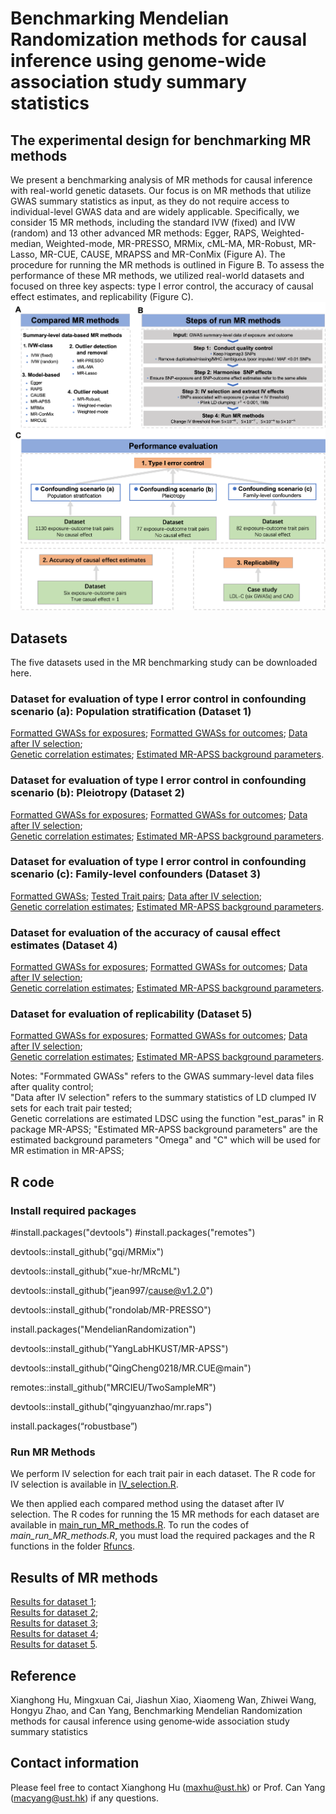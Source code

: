 # Benchmarking Mendelian Randomization methods for causal inference using genome‐wide association study summary statistics
## The experimental design for benchmarking MR methods
We present a benchmarking analysis of MR methods for causal inference with real-world genetic datasets. Our focus is on MR methods that utilize GWAS summary statistics as input, as they do not require access to individual-level GWAS data and are widely applicable. Specifically, we consider 15 MR methods, including the standard IVW (fixed) and IVW (random) and 13 other advanced MR methods: Egger, RAPS,  Weighted-median, Weighted-mode, MR-PRESSO, MRMix, cML-MA, MR-Robust, MR-Lasso, MR-CUE, CAUSE, MRAPSS and MR-ConMix (Figure A). The procedure for running the MR methods is outlined in Figure B.  To assess the performance of these MR methods, we utilized real-world datasets and focused on three key aspects: type I error control, the accuracy of causal effect estimates, and replicability (Figure C).
![My Image](BenchmarkingDesign.png)
## Datasets
The five datasets used in the MR benchmarking study can be downloaded here.
### Dataset for evaluation of type I error control in confounding scenario (a): Population stratification (Dataset 1)
[Formatted GWASs for exposures]();   [Formatted GWASs for outcomes]();  [Data after IV selection]();  
[Genetic correlation estimates]();   [Estimated MR-APSS background parameters]().

### Dataset for evaluation of type I error control in confounding scenario (b): Pleiotropy (Dataset 2)
[Formatted GWASs for exposures]();   [Formatted GWASs for outcomes]();  [Data after IV selection]();  
[Genetic correlation estimates]();   [Estimated MR-APSS background parameters]().

### Dataset for evaluation of type I error control in confounding scenario (c): Family-level confounders (Dataset 3)
[Formatted GWASs]();   [Tested Trait pairs]();  [Data after IV selection]();  
[Genetic correlation estimates]();   [Estimated MR-APSS background parameters]().

### Dataset for evaluation of the accuracy of causal effect estimates (Dataset 4)
[Formatted GWASs for exposures]();   [Formatted GWASs for outcomes]();   [Data after IV selection]();  
[Genetic correlation estimates]();   [Estimated MR-APSS background parameters]().

### Dataset for evaluation of replicability (Dataset 5)
[Formatted GWASs for exposures]();   [Formatted GWASs for outcomes]();   [Data after IV selection]();  
[Genetic correlation estimates]();   [Estimated MR-APSS background parameters]().

Notes:
"Formmated GWASs" refers to the GWAS summary-level data files after quality control;  
"Data after IV selection" refers to the summary statistics of LD clumped IV sets for each trait pair tested;  
Genetic correlations are estimated LDSC using the function "est_paras" in R package MR-APSS; 
"Estimated MR-APSS background parameters" are the estimated background parameters "Omega" and "C" which will be used for MR estimation in MR-APSS; 


## R code
### Install required packages
#install.packages("devtools")
#install.packages("remotes")

devtools::install_github("gqi/MRMix")

devtools::install_github("xue-hr/MRcML")

devtools::install_github("jean997/cause@v1.2.0")

devtools::install_github("rondolab/MR-PRESSO")

install.packages("MendelianRandomization")

devtools::install_github("YangLabHKUST/MR-APSS")

devtools::install_github("QingCheng0218/MR.CUE@main")

remotes::install_github("MRCIEU/TwoSampleMR")

devtools::install_github("qingyuanzhao/mr.raps")

install.packages(“robustbase”)

### Run MR Methods
We perform IV selection for each trait pair in each dataset.
The R code for IV selection is available in [IV_selection.R](https://github.com/YangLabHKUST/MRbenchmarking/blob/main/IV_selection.R).

We then applied each compared method using the dataset after IV selection.
The R codes for running the 15 MR methods for each dataset are available in [main_run_MR_methods.R](https://github.com/YangLabHKUST/MRbenchmarking/blob/main/main_run_MR_methods.R).
To run the codes of *main_run_MR_methods.R*, you must load the required packages and the R functions in the folder [Rfuncs](https://github.com/YangLabHKUST/MRbenchmarking/tree/main/Rfuncs). 

## Results of MR methods
[Results for dataset 1]();  
[Results for dataset 2]();  
[Results for dataset 3]();  
[Results for dataset 4]();  
[Results for dataset 5](). 

## Reference
Xianghong Hu, Mingxuan Cai, Jiashun Xiao, Xiaomeng Wan, Zhiwei Wang, Hongyu Zhao, and Can Yang, Benchmarking Mendelian Randomization methods for causal inference using genome‐wide association study summary statistics

## Contact information
Please feel free to contact Xianghong Hu (maxhu@ust.hk) or Prof. Can Yang (macyang@ust.hk) if any questions.
